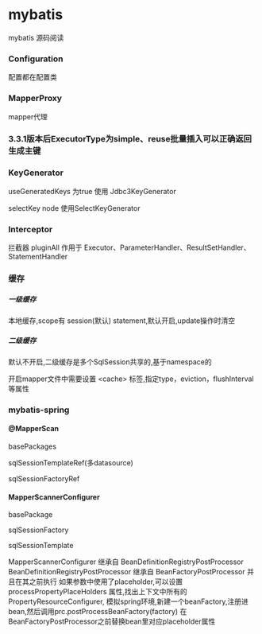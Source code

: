 # mybatis
mybatis 源码阅读

### Configuration
配置都在配置类

### MapperProxy 
mapper代理

### 3.3.1版本后ExecutorType为simple、reuse批量插入可以正确返回生成主键

### KeyGenerator
useGeneratedKeys 为true 使用 Jdbc3KeyGenerator

selectKey node 使用SelectKeyGenerator

### Interceptor
拦截器 pluginAll 作用于 Executor、ParameterHandler、ResultSetHandler、StatementHandler

### 缓存
##### 一级缓存
本地缓存,scope有 session(默认) statement,默认开启,update操作时清空
##### 二级缓存
默认不开启,二级缓存是多个SqlSession共享的,基于namespace的

开启mapper文件中需要设置 &lt;cache&gt; 标签,指定type，eviction，flushInterval等属性

### mybatis-spring
#### @MapperScan  
basePackages 

sqlSessionTemplateRef(多datasource) 

sqlSessionFactoryRef


#### MapperScannerConfigurer 
basePackage 

sqlSessionFactory 

sqlSessionTemplate

MapperScannerConfigurer 继承自 BeanDefinitionRegistryPostProcessor
BeanDefinitionRegistryPostProcessor 继承自 BeanFactoryPostProcessor 并且在其之前执行
如果参数中使用了placeholder,可以设置processPropertyPlaceHolders 属性,找出上下文中所有的 PropertyResourceConfigurer,
模拟spring环境,新建一个beanFactory,注册进bean,然后调用prc.postProcessBeanFactory(factory)
在BeanFactoryPostProcessor之前替换bean里对应placeholder属性



